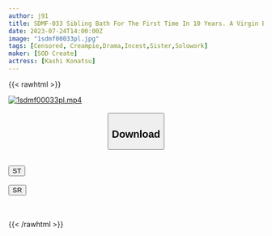 ```yaml
---
author: j91
title: SDMF-033 Sibling Bath For The First Time In 10 Years. A Virgin Brother Who Couldn’t Control His Erection And A Busty Sister Have Sex Almost Every Day. Pink Family Vol.35 Kashiwagi Konatsu
date: 2023-07-24T14:00:00Z
image: "1sdmf00033pl.jpg"
tags: [Censored, Creampie,Drama,Incest,Sister,Solowork]
maker: [SOD Create]
actress: [Kashi Konatsu]
---
```



{{< rawhtml >}}

<div class="video" data-videoid="RpByR2r6RbFdljd">
    <a href="javascript:;">
        <img src="https://my.j91.asia/posts/1sdmf00033pl/1sdmf00033pl.jpg" width="WIDTH" height="HEIGHT" alt="1sdmf00033pl.mp4" loading="lazy">
    </a>
</div>

<script type="text/javascript" src="https://j91.asia/asset/on-demand-st.js"></script>

<br>
  <link rel="stylesheet" href="https://j91.asia/asset/bs5.css">
  
  <center>
  <button class="btn btn-primary" type="button" data-bs-toggle="collapse" data-bs-target=".multi-collapse" aria-expanded="false" aria-controls="multiCollapseExample1 multiCollapseExample2"><h2>Download</h2></button></center>
</p>
<div class="row">
  <div class="col">
    <div class="collapse multi-collapse" id="multiCollapseExample1">
      <div class="card card-body">
	      	      <br>
<div class="buttons">  
<a href="https://streamtape.to/v/RpByR2r6RbFdljd"><button class="btn-hover color-3"><i class="fa fa-download"></i> ST</button></a></div>
    </div>
  </div>
</div>
  <div class="col">
    <div class="collapse multi-collapse" id="multiCollapseExample2">
      <div class="card card-body">
	      <br>
<div class="buttons">
    <a href="https://streamruby.com/09aj8m26flql.html"><button class="btn-hover color-9"><i class="fa fa-download"></i> SR</button></a></div>
<br><br>
      </div>
    </div>
  </div>
</div>

{{< /rawhtml >}}
